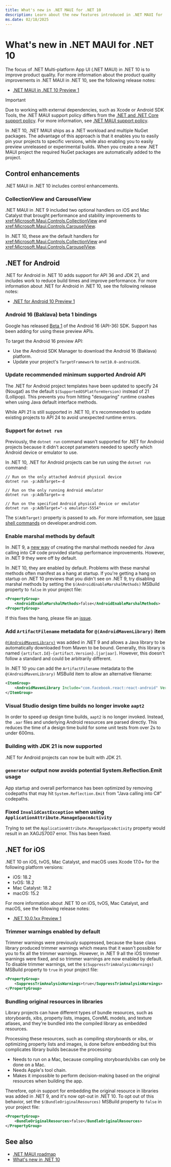 ```yaml
---
title: What's new in .NET MAUI for .NET 10
description: Learn about the new features introduced in .NET MAUI for .NET 10.
ms.date: 02/18/2025
---
```


# What's new in .NET MAUI for .NET 10

The focus of .NET Multi-platform App UI (.NET MAUI) in .NET 10 is to improve product quality. For more information about the product quality improvements in .NET MAUI in .NET 10, see the following release notes:

- [.NET MAUI in .NET 10 Preview 1](https://github.com/dotnet/maui/releases/tag/10.0.0-preview.1.9973)

> [!IMPORTANT]
> Due to working with external dependencies, such as Xcode or Android SDK Tools, the .NET MAUI support policy differs from the [.NET and .NET Core support policy](https://dotnet.microsoft.com/platform/support/policy/maui). For more information, see [.NET MAUI support policy](https://dotnet.microsoft.com/platform/support/policy/maui).

In .NET 10, .NET MAUI ships as a .NET workload and multiple NuGet packages. The advantage of this approach is that it enables you to easily pin your projects to specific versions, while also enabling you to easily preview unreleased or experimental builds. When you create a new .NET MAUI project the required NuGet packages are automatically added to the project.

## Control enhancements

.NET MAUI in .NET 10 includes control enhancements.

### CollectionView and CarouselView

.NET MAUI in .NET 9 included two optional handlers on iOS and Mac Catalyst that brought performance and stability improvements to <xref:Microsoft.Maui.Controls.CollectionView> and <xref:Microsoft.Maui.Controls.CarouselView>.

In .NET 10, these are the default handlers for <xref:Microsoft.Maui.Controls.CollectionView> and <xref:Microsoft.Maui.Controls.CarouselView>.

## .NET for Android

.NET for Android in .NET 10 adds support for API 36 and JDK 21, and includes work to reduce build times and improve performance. For more information about .NET for Android in .NET 10, see the following release notes:

- [.NET for Android 10 Preview 1](https://github.com/dotnet/android/releases/tag/LINK)

### Android 16 (Baklava) beta 1 bindings

Google has released [Beta 1](https://android-developers.googleblog.com/2025/01/first-beta-android16.html) of the Android 16 (API-36) SDK.  Support has been adding for using these preview APIs.

To target the Android 16 preview API:

- Use the Android SDK Manager to download the Android 16 (Baklava) platform.
- Update your project's `TargetFramework` to `net10.0-android36`.

### Update recommended minimum supported Android API

The .NET for Android project templates have been updated to specify 24 (Nougat) as the default `$(SupportedOSPlatformVersion)` instead of 21 (Lollipop). This prevents you from hitting "desugaring" runtime crashes when using Java default interface methods.

While API 21 is still supported in .NET 10, it's recommended to update existing projects to API 24 to avoid unexpected runtime errors.

### Support for `dotnet run`

Previously, the `dotnet run` command wasn't supported for .NET for Android projects because it didn't accept parameters needed to specify which Android device or emulator to use.

In .NET 10, .NET for Android projects can be run using the `dotnet run` command:

```dotnetcli
// Run on the only attached Android physical device
dotnet run -p:AdbTarget=-d

// Run on the only running Android emulator
dotnet run -p:AdbTarget=-e

// Run on the specified Android physical device or emulator
dotnet run -p:AdbTarget="-s emulator-5554"
```

The `$(AdbTarget)` property is passed to `adb`. For more information, see [Issue shell commands](https://developer.android.com/tools/adb#shellcommands) on developer.android.com.

### Enable marshal methods by default

In .NET 9, a [new way](https://github.com/dotnet/android/pull/7351) of creating the marshal methods needed for Java calling into C# code provided startup performance improvements. However, in .NET 9 they were off by default.

In .NET 10, they are enabled by default. Problems with these marshal methods often manifest as a hang at startup. If you're getting a hang on startup on .NET 10 previews that you didn't see on .NET 9, try disabling marshal methods by setting the `$(AndroidEnableMarshalMethods)` MSBuild property to `false` in your project file:

```xml
<PropertyGroup>
    <AndroidEnableMarshalMethods>false</AndroidEnableMarshalMethods>
<PropertyGroup>
```

If this fixes the hang, please file an [issue](https://github.com/dotnet/android/issues).

### Add `ArtifactFilename` metadata for `@(AndroidMavenLibrary)` item

[`@(AndroidMavenLibrary)`](/dotnet/android/binding-libs/binding-java-libs/binding-java-maven-library) was added in .NET 9 and allows a Java library to be automatically downloaded from Maven to be bound. Generally, this library is named `{artifact.Id}-{artifact.Version}.[jar|aar]`. However, this doesn't follow a standard and could be arbitrarily different.

In .NET 10 you can add the `ArtifactFilename` metadata to the `@(AndroidMavenLibrary)` MSBuild item to allow an alternative filename:

```xml
<ItemGroup>
    <AndroidMavenLibrary Include="com.facebook.react:react-android" Version="0.76.0" ArtifactFilename="react-android-0.76.0-release.aar" />
</ItemGroup>
```

### Visual Studio design time builds no longer invoke `aapt2`

In order to speed up design time builds, `aapt2` is no longer invoked. Instead, the `.aar` files and underlying Android resources are parsed directly. This reduces the time of a design time build for some unit tests from over 2s to under 600ms.

### Building with JDK 21 is now supported

.NET for Android projects can now be built with JDK 21.

### `generator` output now avoids potential System.Reflection.Emit usage

App startup and overall performance has been optimized by removing codepaths that may hit `System.Reflection.Emit` from "Java calling into C#" codepaths.

### Fixed `InvalidCastException` when using `ApplicationAttribute.ManageSpaceActivity`

Trying to set the `ApplicationAttribute.ManageSpaceActivity` property would result in an XAGJS7007 error. This has been fixed.

## .NET for iOS

.NET 10 on iOS, tvOS, Mac Catalyst, and macOS uses Xcode 17.0+ for the following platform versions:

- iOS: 18.2
- tvOS: 18.2
- Mac Catalyst: 18.2
- macOS: 15.2

For more information about .NET 10 on iOS, tvOS, Mac Catalyst, and macOS, see the following release notes:

- [.NET 10.0.1xx Preview 1](https://github.com/xamarin/xamarin-macios/releases/tag/dotnet-10.0.1xx-preview1-9088)

### Trimmer warnings enabled by default

Trimmer warnings were previously suppressed, because the base class library produced trimmer warnings which means that it wasn't possible for you to fix all the trimmer warnings. However, in .NET 9 all the iOS trimmer warnings were fixed, and so trimmer warnings are now enabled by default. To disable trimmer warnings, set the `$(SuppressTrimAnalysisWarnings)` MSBuild property to `true` in your project file:

```xml
<PropertyGroup>
    <SuppressTrimAnalysisWarnings>true</SuppressTrimAnalysisWarnings>
</PropertyGroup>
```

### Bundling original resources in libraries

Library projects can have different types of bundle resources, such as storyboards, xibs, property lists, images, CoreML models, and texture atlases, and they're bundled into the compiled library as embedded resources.

Processing these resources, such as compiling storyboards or xibs, or optimizing property lists and images, is done before embedding but this complicates library builds because the processing:

- Needs to run on a Mac, because compiling storyboards/xibs can only be done on a Mac.
- Needs Apple's tool chain.
- Makes it impossible to perform decision-making based on the original resources when building the app.

Therefore, opt-in support for embedding the original resource in libraries was added in .NET 9, and it's now opt-out in .NET 10. To opt out of this behavior, set the `$(BundleOriginalResources)` MSBuild property to `false` in your project file:

```xml
<PropertyGroup>
    <BundleOriginalResources>false</BundleOriginalResources>
</PropertyGroup>
```

## See also

- [.NET MAUI roadmap](https://github.com/dotnet/maui/wiki/Roadmap)
- [What's new in .NET 10](/dotnet/core/whats-new/dotnet-10/overview)
